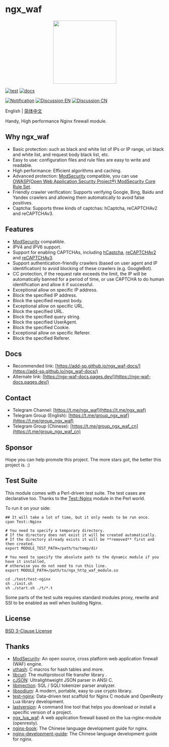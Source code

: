 # ngx_waf

<p align="center">
    <img src="https://cdn.jsdelivr.net/gh/ADD-SP/ngx_waf@master/assets/logo.png" width=200 height=200/>
</p>

[![test](https://github.com/ADD-SP/ngx_waf/workflows/test/badge.svg)](https://github.com/ADD-SP/ngx_waf/actions?query=workflow%3Atest)
[![docs](https://github.com/ADD-SP/ngx_waf-docs/actions/workflows/docs.yml/badge.svg)](https://add-sp.github.io/ngx_waf-docs/)

[![Notification](https://img.shields.io/badge/Notification-Telegram%20Channel-blue)](https://t.me/ngx_waf)
[![Discussion EN](https://img.shields.io/badge/Discussion%20EN-Telegram%20Group-blue)](https://t.me/group_ngx_waf)
[![Discussion CN](https://img.shields.io/badge/Discussion%20CN-Telegram%20Group-blue)](https://t.me/group_ngx_waf_cn)

English | [简体中文](README-ZH-CN.md)

Handy, High performance Nginx firewall module.

## Why ngx_waf

* Basic protection: such as black and white list of IPs or IP range, uri black and white list, and request body black list, etc.
* Easy to use: configuration files and rule files are easy to write and readable.
* High performance: Efficient algorithms and caching.
* Advanced protection: [ModSecurity](https://github.com/SpiderLabs/ModSecurity) compatible, you can use [OWASP(Open Web Application Security Project®) ModSecurity Core Rule Set](https://owasp.org/www-project-modsecurity-core-rule-set/).
* Friendly crawler verification: Supports verifying Google, Bing, Baidu and Yandex crawlers and allowing them automatically to avoid false positives.
* Captcha: Supports three kinds of captchas: hCaptcha, reCAPTCHAv2 and reCAPTCHAv3.

## Features

* [ModSecurity](https://github.com/SpiderLabs/ModSecurity) compatible.
* IPV4 and IPV6 support.
* Support for enabling CAPTCHAs, including [hCaptcha](https://www.hcaptcha.com/), [reCAPTCHAv2](https://developers.google.com/recaptcha) and [reCAPTCHAv3](https://developers.google.com/recaptcha).
* Support authentication-friendly crawlers (based on user agent and IP identification) to avoid blocking of these crawlers (e.g. GoogleBot).
* CC protection, if the request rate exceeds the limit, the IP will be automatically banned for a period of time, or use CAPTCHA to do human identification and allow it if successful.
* Exceptional allow on specific IP address.
* Block the specified IP address.
* Block the specified request body.
* Exceptional allow on specific URL.
* Block the specified URL.
* Block the specified query string.
* Block the specified UserAgent.
* Block the specified Cookie.
* Exceptional allow on specific Referer.
* Block the specified Referer.

## Docs

* Recommended link: [https://add-sp.github.io/ngx_waf-docs/](https://add-sp.github.io/ngx_waf-docs/)
* Alternate link: [https://ngx-waf-docs.pages.dev/](https://ngx-waf-docs.pages.dev/)

## Contact

* Telegram Channel: [https://t.me/ngx_waf](https://t.me/ngx_waf)
* Telegram Group (English): [https://t.me/group_ngx_waf](https://t.me/group_ngx_waf)
* Telegram Group (Chinese): [https://t.me/group_ngx_waf_cn](https://t.me/group_ngx_waf_cn)

## Sponsor

Hope you can help promote this project. The more stars got, the better this project is. :)

## Test Suite

This module comes with a Perl-driven test suite. The test cases are declarative too. 
Thanks to the [Test::Nginx](http://search.cpan.org/perldoc?Test::Nginx) module in the Perl world.

To run it on your side:

```shell
## It will take a lot of time, but it only needs to be run once.
cpan Test::Nginx

# You need to specify a temporary directory.
# If the directory does not exist it will be created automatically.
# If the directory already exists it will be **removed** first and then created.
export MODULE_TEST_PATH=/path/to/temp/dir

# You need to specify the absolute path to the dynamic module if you have it installed, 
# otherwise you do not need to run this line.
export MODULE_PATH=/path/to/ngx_http_waf_module.so

cd ./test/test-nginx
sh ./init.sh
sh ./start.sh ./t/*.t
```

Some parts of the test suite requires standard modules proxy, rewrite and SSI to be enabled as well when building Nginx.

## License

[BSD 3-Clause License](LICENSE)

## Thanks

* [ModSecurity](https://github.com/SpiderLabs/ModSecurity): An open source, cross platform web application firewall (WAF) engine.
* [uthash](https://github.com/troydhanson/uthash): C macros for hash tables and more.
* [libcurl](https://curl.se/libcurl/): The multiprotocol file transfer library .
* [cJSON](https://github.com/DaveGamble/cJSON): Ultralightweight JSON parser in ANSI C.
* [libinjection](https://github.com/libinjection/libinjection): SQL / SQLI tokenizer parser analyzer.
* [libsodium](https://github.com/jedisct1/libsodium): A modern, portable, easy to use crypto library.
* [test-nginx](https://github.com/openresty/test-nginx): Data-driven test scaffold for Nginx C module and OpenResty Lua library development.
* [lastversion](https://github.com/dvershinin/lastversion): A command line tool that helps you download or install a specific version of a project.
* [ngx_lua_waf](https://github.com/loveshell/ngx_lua_waf): A web application firewall based on the lua-nginx-module (openresty).
* [nginx-book](https://github.com/taobao/nginx-book): The Chinese language development guide for nginx.
* [nginx-development-guide](https://github.com/baishancloud/nginx-development-guide): The Chinese language development guide for nginx.
